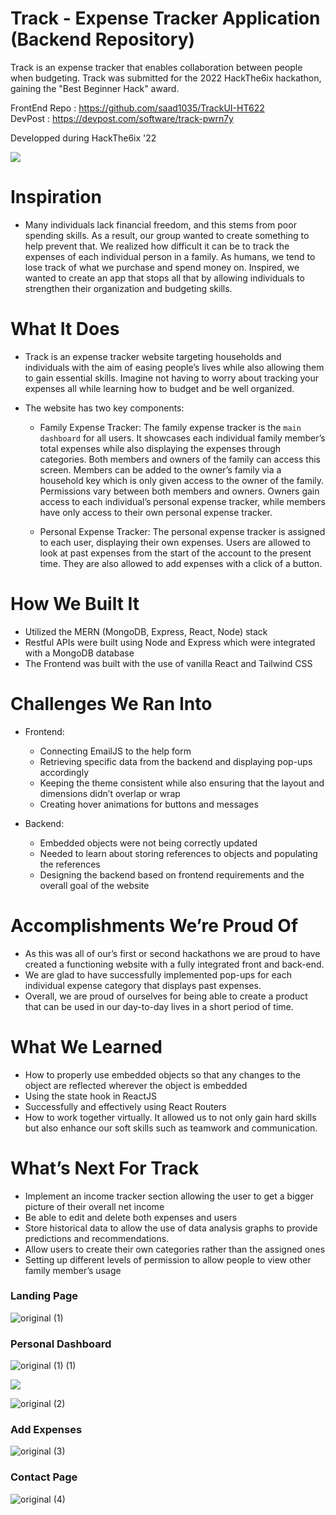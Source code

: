 # Track - Expense Tracker Application (Backend Repository)
Track is an expense tracker that enables collaboration between people when budgeting. Track was submitted for the 2022 HackThe6ix hackathon, gaining the "Best Beginner Hack" award.

FrontEnd Repo : https://github.com/saad1035/TrackUI-HT622 </br>
DevPost : https://devpost.com/software/track-pwrn7y

Developped during HackThe6ix '22

<p align="left">
  <img src="https://d112y698adiu2z.cloudfront.net/photos/production/software_thumbnail_photos/002/195/143/datas/medium.gif">
</p>

# Inspiration

- Many individuals lack financial freedom, and this stems from poor spending skills. As a result, our group wanted to create something to help prevent that. We realized how difficult it can be to track the expenses of each individual person in a family. As humans, we tend to lose track of what we purchase and spend money on. Inspired, we wanted to create an app that stops all that by allowing individuals to strengthen their organization and budgeting skills.

# What It Does

- Track is an expense tracker website targeting households and individuals with the aim of easing people’s lives while also allowing them to gain essential skills. Imagine not having to worry about tracking your expenses all while learning how to budget and be well organized.

- The website has two key components:

  - Family Expense Tracker:
The family expense tracker is the ```main dashboard``` for all users. It showcases each individual family member’s total expenses while also displaying the expenses through categories. Both members and owners of the family can access this screen. Members can be added to the owner’s family via a household key which is only given access to the owner of the family. Permissions vary between both members and owners. Owners gain access to each individual’s personal expense tracker, while members have only access to their own personal expense tracker.

  - Personal Expense Tracker:
The personal expense tracker is assigned to each user, displaying their own expenses. Users are allowed to look at past expenses from the start of the account to the present time. They are also allowed to add expenses with a click of a button.

# How We Built It

- Utilized the MERN (MongoDB, Express, React, Node) stack
- Restful APIs were built using Node and Express which were integrated with a MongoDB database
- The Frontend was built with the use of vanilla React and Tailwind CSS

# Challenges We Ran Into
- Frontend: 
  - Connecting EmailJS to the help form 
  - Retrieving specific data from the backend and displaying pop-ups accordingly 
  - Keeping the theme consistent while also ensuring that the layout and dimensions didn’t overlap or wrap 
  - Creating hover animations for buttons and messages

- Backend: 
  - Embedded objects were not being correctly updated 
  - Needed to learn about storing references to objects and populating the references 
  - Designing the backend based on frontend requirements and the overall goal of the website

# Accomplishments We’re Proud Of

- As this was all of our’s first or second hackathons we are proud to have created a functioning website with a fully integrated front and back-end.
- We are glad to have successfully implemented pop-ups for each individual expense category that displays past expenses.
- Overall, we are proud of ourselves for being able to create a product that can be used in our day-to-day lives in a short period of time.

# What We Learned

- How to properly use embedded objects so that any changes to the object are reflected wherever the object is embedded
- Using the state hook in ReactJS
- Successfully and effectively using React Routers
- How to work together virtually. It allowed us to not only gain hard skills but also enhance our soft skills such as teamwork and communication.

# What’s Next For Track

- Implement an income tracker section allowing the user to get a bigger picture of their overall net income
- Be able to edit and delete both expenses and users
- Store historical data to allow the use of data analysis graphs to provide predictions and recommendations.
- Allow users to create their own categories rather than the assigned ones
- Setting up different levels of permission to allow people to view other family member’s usage

<p align="center">
  <h3><strong>Landing Page</strong></h3>
  
  ![original (1)](https://user-images.githubusercontent.com/81185080/186354434-8f963e6d-22ea-4112-8279-89e6dd0d5821.png)

  <h3><strong>Personal Dashboard</strong></h3>
  
  ![original (1) (1)](https://user-images.githubusercontent.com/81185080/186354542-878eb701-930a-463b-9b7e-7f8e1fc16abb.png)

  <img src="readmephoto/original (1).png">
  
  ![original (2)](https://user-images.githubusercontent.com/81185080/186354567-e8bcaec5-96ac-42b0-85bb-3d2c0000463f.png)

  <h3><strong>Add Expenses</strong></h3>
  
  ![original (3)](https://user-images.githubusercontent.com/81185080/186354615-7e1abec0-bd42-4899-a50a-423b13f10c7c.png)

  <h3><strong>Contact Page</strong></h3>
  
  ![original (4)](https://user-images.githubusercontent.com/81185080/186354649-d3a20ae5-814e-4568-931f-a4ef881b9232.png)

</p>
